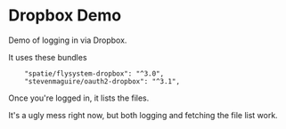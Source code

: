 # Dropbox Demo

Demo of logging in via Dropbox.

It uses these bundles

        "spatie/flysystem-dropbox": "^3.0",
        "stevenmaguire/oauth2-dropbox": "^3.1",

Once you're logged in, it lists the files.

It's a ugly mess right now, but both logging and fetching the file list work.
